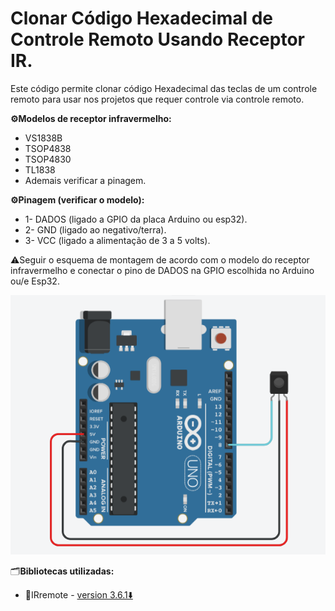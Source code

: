 # Clonar Código Hexadecimal de Controle Remoto Usando Receptor IR.
Este código permite clonar código Hexadecimal das teclas de um controle remoto para usar nos projetos que requer controle via controle remoto.

**⚙️Modelos de receptor infravermelho:**
- VS1838B
- TSOP4838
- TSOP4830
- TL1838
- Ademais verificar a pinagem.

**⚙️Pinagem (verificar o modelo):**
- 1- DADOS (ligado a GPIO da placa Arduino ou esp32).
- 2- GND (ligado ao negativo/terra).
- 3- VCC (ligado a alimentação de 3 a 5 volts).

⚠️Seguir o esquema de montagem de acordo com o modelo do receptor infravermelho e conectar o pino de DADOS na GPIO escolhida no Arduino ou/e Esp32.

![Esquema de Montagem](Esquema-Ligação-sensor.png)

🗂️**Bibliotecas utilizadas:**
- 📁IRremote - [version 3.6.1⬇️](https://downloads.arduino.cc/libraries/github.com/z3t0/IRremote-3.6.1.zip)
